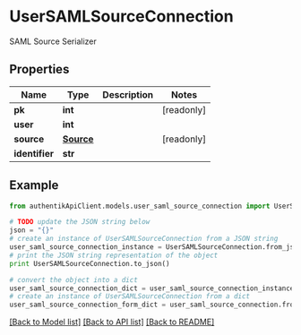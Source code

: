 # UserSAMLSourceConnection

SAML Source Serializer

## Properties
Name | Type | Description | Notes
------------ | ------------- | ------------- | -------------
**pk** | **int** |  | [readonly] 
**user** | **int** |  | 
**source** | [**Source**](Source.md) |  | [readonly] 
**identifier** | **str** |  | 

## Example

```python
from authentikApiClient.models.user_saml_source_connection import UserSAMLSourceConnection

# TODO update the JSON string below
json = "{}"
# create an instance of UserSAMLSourceConnection from a JSON string
user_saml_source_connection_instance = UserSAMLSourceConnection.from_json(json)
# print the JSON string representation of the object
print UserSAMLSourceConnection.to_json()

# convert the object into a dict
user_saml_source_connection_dict = user_saml_source_connection_instance.to_dict()
# create an instance of UserSAMLSourceConnection from a dict
user_saml_source_connection_form_dict = user_saml_source_connection.from_dict(user_saml_source_connection_dict)
```
[[Back to Model list]](../README.md#documentation-for-models) [[Back to API list]](../README.md#documentation-for-api-endpoints) [[Back to README]](../README.md)


